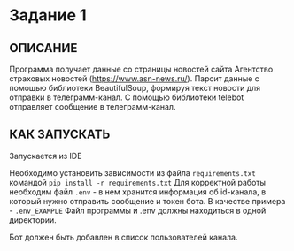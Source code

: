 # Задание 1

## ОПИСАНИЕ
Программа получает данные со страницы новостей сайта Агентство страховых новостей (https://www.asn-news.ru/).
Парсит данные с помощью библиотеки BeautifulSoup, формируя текст новости для отправки в телеграмм-канал.
С помощью библиотеки telebot отправляет сообщение в телеграмм-канал.


## КАК ЗАПУСКАТЬ
Запускается из IDE

Необходимо установить зависимости из файла ```requirements.txt``` командой ```pip install -r requirements.txt```
Для корректной работы необходим файл ```.env``` - в нем хранится информация об id-канала, в который
нужно отправить сообщение и токен бота. В качестве примера - ```.env_EXAMPLE```
Файл программы и .env должны находиться в одной директории.

Бот должен быть добавлен в список пользователей канала.

